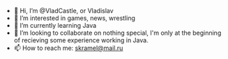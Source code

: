 - 👋 Hi, I’m @VladCastle, or Vladislav
- 👀 I’m interested in games, news, wrestling
- 🌱 I’m currently learning Java
- 💞️ I’m looking to collaborate on nothing special, I'm only at the beginning of recieving some experience working in Java.
- 📫 How to reach me: skramel@mail.ru

<!---
VladCastle/VladCastle is a ✨ special ✨ repository because its `README.md` (this file) appears on your GitHub profile.
You can click the Preview link to take a look at your changes.
--->
